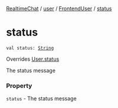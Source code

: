 [RealtimeChat](../../index.md) / [user](../index.md) / [FrontendUser](index.md) / [status](./status.md)

# status

`val status: `[`String`](https://kotlinlang.org/api/latest/jvm/stdlib/kotlin/-string/index.html)

Overrides [User.status](../-user/status.md)

The status message

### Property

`status` - The status message